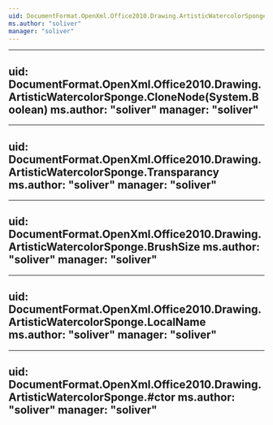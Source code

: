 ```yaml
---
uid: DocumentFormat.OpenXml.Office2010.Drawing.ArtisticWatercolorSponge
ms.author: "soliver"
manager: "soliver"
---
```


---
uid: DocumentFormat.OpenXml.Office2010.Drawing.ArtisticWatercolorSponge.CloneNode(System.Boolean)
ms.author: "soliver"
manager: "soliver"
---

---
uid: DocumentFormat.OpenXml.Office2010.Drawing.ArtisticWatercolorSponge.Transparancy
ms.author: "soliver"
manager: "soliver"
---

---
uid: DocumentFormat.OpenXml.Office2010.Drawing.ArtisticWatercolorSponge.BrushSize
ms.author: "soliver"
manager: "soliver"
---

---
uid: DocumentFormat.OpenXml.Office2010.Drawing.ArtisticWatercolorSponge.LocalName
ms.author: "soliver"
manager: "soliver"
---

---
uid: DocumentFormat.OpenXml.Office2010.Drawing.ArtisticWatercolorSponge.#ctor
ms.author: "soliver"
manager: "soliver"
---
